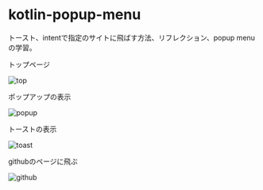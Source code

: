 # kotlin-popup-menu

トースト、intentで指定のサイトに飛ばす方法、リフレクション、popup menuの学習。

トップページ

![top](https://user-images.githubusercontent.com/37768294/46408973-e3eaea00-c74e-11e8-9b3b-aeff12d62326.png)

ポップアップの表示

![popup](https://user-images.githubusercontent.com/37768294/46408977-e4838080-c74e-11e8-9d60-65e41d8cfe33.png)

トーストの表示

![toast](https://user-images.githubusercontent.com/37768294/46408976-e4838080-c74e-11e8-8e76-89eb7437844c.png)

githubのページに飛ぶ

![github](https://user-images.githubusercontent.com/37768294/46408975-e4838080-c74e-11e8-96c4-f78ecdc0a037.png)

